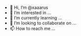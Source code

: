 - 👋 Hi, I’m @xaaarus
- 👀 I’m interested in ...
- 🌱 I’m currently learning ...
- 💞️ I’m looking to collaborate on ...
- 📫 How to reach me ...

<!---
xaaarus/xaaarus is a ✨ special ✨ repository because its `README.md` (this file) appears on your GitHub profile.
You can click the Preview link to take a look at your changes.
--->
